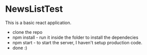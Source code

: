 # NewsListTest

This is a basic react application. 
* clone the repo
* npm install - run it inside the folder to install the dependecies
* npm start - to start the server, I haven't setup production code.
* done :)
